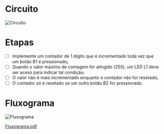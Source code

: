 # Circuito

![Circuito](https://user-images.githubusercontent.com/67662041/87811717-7a5da200-c835-11ea-9d9b-5466884a727f.PNG)
# Etapas
- [ ] Implemente um contador de 1 dígito que é incrementado toda vez que um botão B1 é
pressionado;
- [ ] Quando o valor máximo de contagem for atingido (255), um LED L1 deve ser aceso
para indicar tal condição;
- [ ] O valor não é mais incrementado enquanto o contador não for resetado;
- [ ] O contador só é resetado se um outro botão B2 for pressionado.
# Fluxograma

![Fluxograma](https://user-images.githubusercontent.com/67662041/87810708-c7d90f80-c833-11ea-9a74-b2970b5a01a7.png)

[Fluxograma.pdf](https://github.com/simpleCod3r/PIC16F887-EXs/files/4939023/Fluxograma.pdf)
